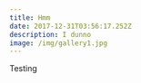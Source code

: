 ```yaml
---
title: Hmm
date: 2017-12-31T03:56:17.252Z
description: I dunno
image: /img/gallery1.jpg
---
```

Testing
